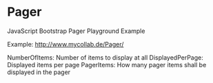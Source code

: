 Pager
=====

JavaScript Bootstrap Pager Playground Example

Example: http://www.mycollab.de/Pager/

NumberOfItems: Number of items to display at all
DisplayedPerPage: Displayed items per page 
PagerItems: How many pager items shall be displayed in the pager

